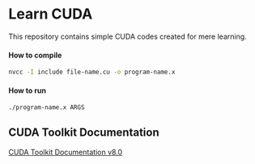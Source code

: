 # Learn CUDA

This repository contains simple CUDA codes created for mere learning.

#### How to compile

```bash
nvcc -I include file-name.cu -o program-name.x
```

#### How to run

```bash
./program-name.x ARGS
```

## CUDA Toolkit Documentation

[CUDA Toolkit Documentation v8.0](http://docs.nvidia.com/cuda/index.html)